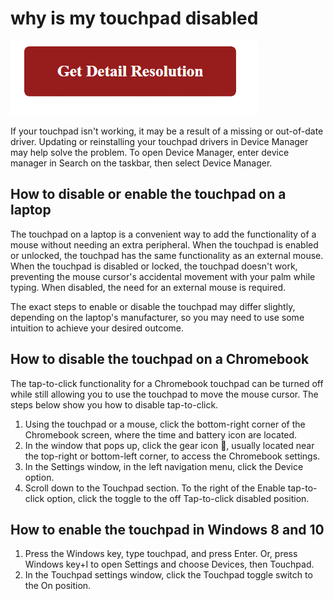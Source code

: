 # why is my touchpad disabled

[![why is my touchpad disabled](gett-detail.png)](https://icncomputer.com/why-is-my-touchpad-disabled/)

If your touchpad isn't working, it may be a result of a missing or out-of-date driver. Updating or reinstalling your touchpad drivers in Device Manager may help solve the problem. To open Device Manager, enter device manager in Search on the taskbar, then select Device Manager.

## How to disable or enable the touchpad on a laptop

The touchpad on a laptop is a convenient way to add the functionality of a mouse without needing an extra peripheral. When the touchpad is enabled or unlocked, the touchpad has the same functionality as an external mouse. When the touchpad is disabled or locked, the touchpad doesn't work, preventing the mouse cursor's accidental movement with your palm while typing. When disabled, the need for an external mouse is required.

The exact steps to enable or disable the touchpad may differ slightly, depending on the laptop's manufacturer, so you may need to use some intuition to achieve your desired outcome.

## How to disable the touchpad on a Chromebook

The tap-to-click functionality for a Chromebook touchpad can be turned off while still allowing you to use the touchpad to move the mouse cursor. The steps below show you how to disable tap-to-click.

1. Using the touchpad or a mouse, click the bottom-right corner of the Chromebook screen, where the time and battery icon are located.
2. In the window that pops up, click the gear icon , usually located near the top-right or bottom-left corner, to access the Chromebook settings.
3. In the Settings window, in the left navigation menu, click the Device option.
4. Scroll down to the Touchpad section. To the right of the Enable tap-to-click option, click the toggle to the off Tap-to-click disabled position.

## How to enable the touchpad in Windows 8 and 10

1. Press the Windows key, type touchpad, and press Enter.
   Or, press Windows key+I to open Settings and choose Devices, then Touchpad.
2. In the Touchpad settings window, click the Touchpad toggle switch to the On position.
